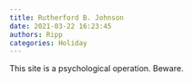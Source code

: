 ```yaml
---
title: Rutherford B. Johnson
date: 2021-03-22 16:23:45
authors: Ripp
categories: Holiday
---
```


 This site is a psychological operation.
Beware.
